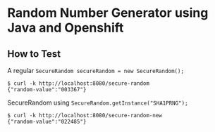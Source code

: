 # Random Number Generator using Java and Openshift

## How to Test
A regular `SecureRandom secureRandom = new SecureRandom();` 
```
$ curl -k http://localhost:8080/secure-random
{"random-value":"003367"}                                                                    
```

SecureRandom using `SecureRandom.getInstance("SHA1PRNG");`
```
$ curl -k http://localhost:8080/secure-random-new
{"random-value":"022485"}                                                                    
```